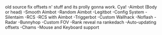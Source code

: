 old source fix offsets n' stuff and its prolly gonna work. Cya!
-Aimbot (Body or head) -Smooth Aimbot -Random Aimbot -Legitbot -Config System -Silentaim -RCS -RCS with Aimbot -Triggerbot -Custom Wallhack -Noflash -Radar -Bunnyhop -Custom FOV -Rank reveal na rankedach -Auto-updating offsets -Chams -Mouse and Keyboard support
